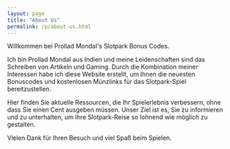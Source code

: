 ```yaml
---
layout: page
title: "About Us"
permalink: /p/about-us.html
---
```


Willkommen bei Prollad Mondal's Slotpark Bonus Codes.

Ich bin Prollad Mondal aus Indien und meine Leidenschaften sind das Schreiben von Artikeln und Gaming. Durch die Kombination meiner Interessen habe ich diese Website erstellt, um Ihnen die neuesten Bonuscodes und kostenlosen Münzlinks für das Slotpark-Spiel bereitzustellen.

Hier finden Sie aktuelle Ressourcen, die Ihr Spielerlebnis verbessern, ohne dass Sie einen Cent ausgeben müssen. Unser Ziel ist es, Sie zu informieren und zu unterhalten, um Ihre Slotpark-Reise so lohnend wie möglich zu gestalten.

Vielen Dank für Ihren Besuch und viel Spaß beim Spielen.
